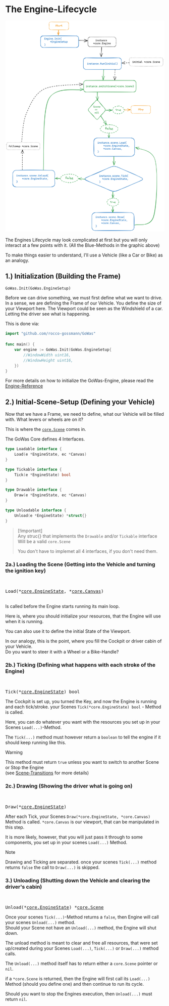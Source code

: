 # The Engine-Lifecycle

![Engine-Lifecycle-img](./Engine-Lifecycle.png)

The Engines Lifecycle may look complicated at first but you will only interact
at a few points with it. (All the Blue-Methods in the graphic above)

To make things easier to understand, I'll use a Vehicle (like a Car or Bike) as an
analogy.

## 1.) Initialization (Building the Frame)

```
GoWas.Init(GoWas.EngineSetup)
```

Before we can drive something, we must first define what we want to drive. In a sense, 
we are defining the Frame of our Vehicle. You define the size of your
Viewport here. The Viewport could be seen as the Windshield of a car. Letting
the driver see what is happening.

This is done via:

```go
import "github.com/rocco-gossmann/GoWas"

func main() {
    var engine := GoWas.Init(GoWas.EngineSetup{
        //WindowWidth uint16,
        //WindowHeight uint16,
    })
}
```

For more details on how to initialize the GoWas-Engine, please read the
[Engine-Reference](./Engine.md)

## 2.) Initial-Scene-Setup (Defining your Vehicle)

Now that we have a Frame, we need to define, what our Vehicle will be filled
with. What levers or wheels are on it?

This is where the [`core.Scene`](./Scenes.md) comes in.

The GoWas Core defines 4 Interfaces.

```go
type Loadable interface {
    Load(e *EngineState, ec *Canvas)
}
```

```go
type Tickable interface {
    Tick(e *EngineState) bool
}
```

```go
type Drawable interface {
    Draw(e *EngineState, ec *Canvas)
}
```

```go
type Unloadable interface {
    Unload(e *EngineState) *struct{}
}
```

> [!important]\
> Any struc{} that implements the `Drawable` and/or `Tickable` interface Will be
> a valid `core.Scene`
>
> You don't have to implemet all 4 interfaces, if you don't need them.

### 2a.) Loading the Scene (Getting into the Vehicle and turning the ignition key)

&nbsp;<pre>Load(*[core.EngineState](./reference/EngineState.md), *[core.Canvas](./reference/Canvas.md))</pre>  
Is called before the Engine starts running its main loop.

Here is, where you should initialize your resources, that the Engine will use
when it is running.

You can also use it to define the initial State of the Viewport.

In our analogy, this is the point, where you fill the Cockpit or driver
cabin of your Vehicle.\
Do you want to steer it with a Wheel or a Bike-Handle?

### 2b.) Ticking (Defining what happens with each stroke of the Engine)

&nbsp;<pre>Tick(*[core.EngineState](./reference/EngineState.md)) bool </pre>  

The Cockpit is set up, you turned the Key, and now the Engine is running and each tick/stroke.
your Scenes `Tick(*core.EngineState) bool` - Method is called.

Here, you can do whatever you want with the resources you set up in your Scenes `Load(...)`-Method.

The `Tick(...)` method must however return a `boolean` to tell the engine
if it should keep running like this.

> [!warning]
> This method must return `true` unless you want to switch to another Scene or Stop the Engine  
> (see [Scene-Transitions](./SceneTransitions.md) for more details)



### 2c.) Drawing (Showing the driver what is going on)

&nbsp;<pre>Draw(*[core.EngineState](./reference/EngineState.md))</pre>  

After each Tick, your Scenes `Draw(*core.EngineState, *core.Canvas)` Method is called.
`*core.Canvas` is our viewport, that can be manipulated in this step.

It is more likely, however, that you will just pass it through to some components, you 
set up in your scenes `Load(...)` Method.

> [!note]  
> Drawing and Ticking are separated.
> once your scenes `Tick(...)` method returns `false` the call to `Draw(...)` is skipped. 

### 3.) Unloading (Shutting down the Vehicle and clearing the driver's cabin) 

&nbsp;<pre>Unload(*[core.EngineState](./reference/EngineState.md)) *[core.Scene](./Scenes.md) </pre>  

Once your scenes `Tick(...)`-Method returns a `false`, then Engine will call your scenes `Unload(...)` method.  
Should your Scene not have an `Unload(...)` method, the Engine will shut down.

The unload method is meant to clear and free all resources, that were set up/created during your Scenes 
`Load(...)`, `Tick(...)` or `Draw(...)` method calls.

The `Unload(...)` method itself has to return either a `core.Scene` pointer or `nil`.

if a `*core.Scene` is returned, then the Engine will first call its `Load(...)` Method (should you define one) and then continue to run its cycle. 

Should you want to stop the Engines execution, then `Unload(...)` must return `nil`.